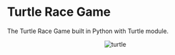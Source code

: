 # Turtle Race Game
The Turtle Race Game built in Python with Turtle module. 


<p align="center">
  <img src="https://i.giphy.com/media/DUIUHn8Vv19yG33vSs/giphy.webp" alt="turtle"/>
</p>
